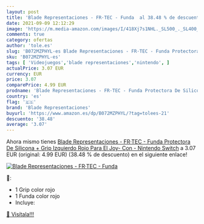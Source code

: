 ```yaml
---
layout: post
title: 'Blade Representaciones - FR·TEC - Funda  al 38.48 % de descuento'
date: 2021-09-09 12:12:29
image: 'https://m.media-amazon.com/images/I/418Xj7s1NHL._SL500_._SL400_.jpg'
comments: true
category: ofertas
author: 'tole.es'
slug: 'B072MZPHYL-es Blade Representaciones - FR·TEC - Funda Protectora De...'
sku: 'B072MZPHYL-es'
tags: [ 'Videojuegos','blade representaciones','nintendo', ]
actualPrice: 3.07 EUR
currency: EUR
price: 3.07
comparePrice: 4.99 EUR
prodname: 'Blade Representaciones - FR·TEC - Funda Protectora De Silicona + Grip Izquierdo Rojo Para El Joy- Con - Nintendo Switch'
country: 'es'
flag: '🇪🇸'
brand: 'Blade Representaciones'
buyurl: 'https://www.amazon.es/dp/B072MZPHYL/?tag=tolees-21'
descuento: '38.48'
average: '3.07'
---
```


Ahora mismo tienes [Blade Representaciones - FR·TEC - Funda Protectora De Silicona + Grip Izquierdo Rojo Para El Joy- Con - Nintendo Switch](https://www.amazon.es/dp/B072MZPHYL/?tag=tolees-21) a 3.07 EUR (original: 4.99 EUR) (38.48 %  de descuento) en el siguiente enlace!

[![Blade Representaciones - FR·TEC - Funda ](https://m.media-amazon.com/images/I/418Xj7s1NHL._SL500_._SL400_.jpg)](https://www.amazon.es/dp/B072MZPHYL/?tag=tolees-21)

🔎:

- 1 Grip color rojo
- 1 Funda color rojo
- Incluye:

[🛒 Visítala!!!](https://www.amazon.es/dp/B072MZPHYL/?tag=tolees-21)
